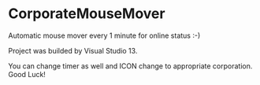 # CorporateMouseMover
Automatic mouse mover every 1 minute for online status :-)

Project was builded by Visual Studio 13.

You can change timer as well and ICON change to appropriate corporation.
Good Luck!
